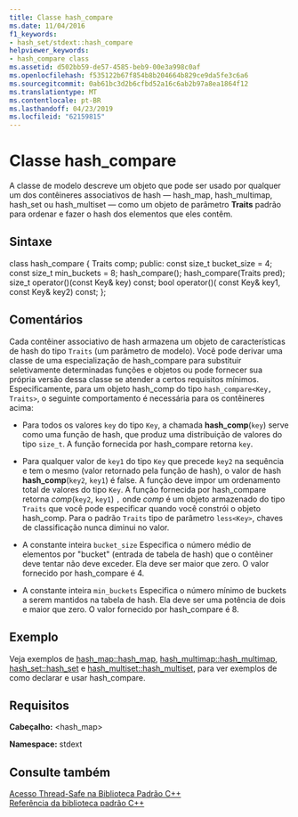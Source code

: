 ```yaml
---
title: Classe hash_compare
ms.date: 11/04/2016
f1_keywords:
- hash_set/stdext::hash_compare
helpviewer_keywords:
- hash_compare class
ms.assetid: d502bb59-de57-4585-beb9-00e3a998c0af
ms.openlocfilehash: f535122b67f854b8b204664b829ce9da5fe3c6a6
ms.sourcegitcommit: 0ab61bc3d2b6cfbd52a16c6ab2b97a8ea1864f12
ms.translationtype: MT
ms.contentlocale: pt-BR
ms.lasthandoff: 04/23/2019
ms.locfileid: "62159815"
---
```

# <a name="hashcompare-class"></a>Classe hash_compare

A classe de modelo descreve um objeto que pode ser usado por qualquer um dos contêineres associativos de hash — hash_map, hash_multimap, hash_set ou hash_multiset — como um objeto de parâmetro **Traits** padrão para ordenar e fazer o hash dos elementos que eles contêm.

## <a name="syntax"></a>Sintaxe

class hash_compare { Traits comp; public: const size_t bucket_size = 4; const size_t min_buckets = 8; hash_compare(); hash_compare(Traits pred); size_t operator()(const Key& key) const; bool operator()( const Key& key1, const Key& key2) const; };

## <a name="remarks"></a>Comentários

Cada contêiner associativo de hash armazena um objeto de características de hash do tipo `Traits` (um parâmetro de modelo). Você pode derivar uma classe de uma especialização de hash_compare para substituir seletivamente determinadas funções e objetos ou pode fornecer sua própria versão dessa classe se atender a certos requisitos mínimos. Especificamente, para um objeto hash_comp do tipo `hash_compare<Key, Traits>`, o seguinte comportamento é necessária para os contêineres acima:

- Para todos os valores `key` do tipo `Key`, a chamada **hash_comp**(`key`) serve como uma função de hash, que produz uma distribuição de valores do tipo `size_t`. A função fornecida por hash_compare retorna `key`.

- Para qualquer valor de `key1` do tipo `Key` que precede `key2` na sequência e tem o mesmo (valor retornado pela função de hash), o valor de hash **hash_comp**(`key2`, `key1`) é false. A função deve impor um ordenamento total de valores do tipo `Key`. A função fornecida por hash_compare retorna *comp*(`key2`, `key1`) `,` onde *comp* é um objeto armazenado do tipo `Traits` que você pode especificar quando você constrói o objeto hash_comp. Para o padrão `Traits` tipo de parâmetro `less<Key>`, chaves de classificação nunca diminui no valor.

- A constante inteira `bucket_size` Especifica o número médio de elementos por "bucket" (entrada de tabela de hash) que o contêiner deve tentar não deve exceder. Ela deve ser maior que zero. O valor fornecido por hash_compare é 4.

- A constante inteira `min_buckets` Especifica o número mínimo de buckets a serem mantidos na tabela de hash. Ela deve ser uma potência de dois e maior que zero. O valor fornecido por hash_compare é 8.

## <a name="example"></a>Exemplo

Veja exemplos de [hash_map::hash_map](../standard-library/hash-map-class.md#hash_map), [hash_multimap::hash_multimap](../standard-library/hash-multimap-class.md#hash_multimap), [hash_set::hash_set](../standard-library/hash-set-class.md#hash_set) e [hash_multiset::hash_multiset](../standard-library/hash-multiset-class.md#hash_multiset), para ver exemplos de como declarar e usar hash_compare.

## <a name="requirements"></a>Requisitos

**Cabeçalho:** \<hash_map>

**Namespace:** stdext

## <a name="see-also"></a>Consulte também

[Acesso Thread-Safe na Biblioteca Padrão C++](../standard-library/thread-safety-in-the-cpp-standard-library.md)<br/>
[Referência da biblioteca padrão C++](../standard-library/cpp-standard-library-reference.md)<br/>

